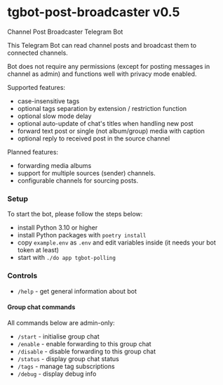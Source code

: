 # tgbot-post-broadcaster v0.5

Channel Post Broadcaster Telegram Bot

This Telegram Bot can read channel posts and broadcast them to connected channels.

Bot does not require any permissions (except for posting messages in channel as admin) and functions well with privacy
mode enabled.

Supported features:

* case-insensitive tags
* optional tags separation by extension / restriction function
* optional slow mode delay
* optional auto-update of chat's titles when handling new post
* forward text post or single (not album/group) media with caption
* optional reply to received post in the source channel

Planned features:

* forwarding media albums
* support for multiple sources (sender) channels.
* configurable channels for sourcing posts.

### Setup

To start the bot, please follow the steps below:

* install Python 3.10 or higher
* install Python packages with `poetry install`
* copy `example.env` as `.env` and edit variables inside (it needs your bot token at least)
* start with `./do app tgbot-polling`

### Controls

* `/help` - get general information about bot

#### Group chat commands

All commands below are admin-only:

* `/start` - initialise group chat
* `/enable` - enable forwarding to this group chat
* `/disable` - disable forwarding to this group chat
* `/status` - display group chat status
* `/tags` - manage tag subscriptions
* `/debug` - display debug info
